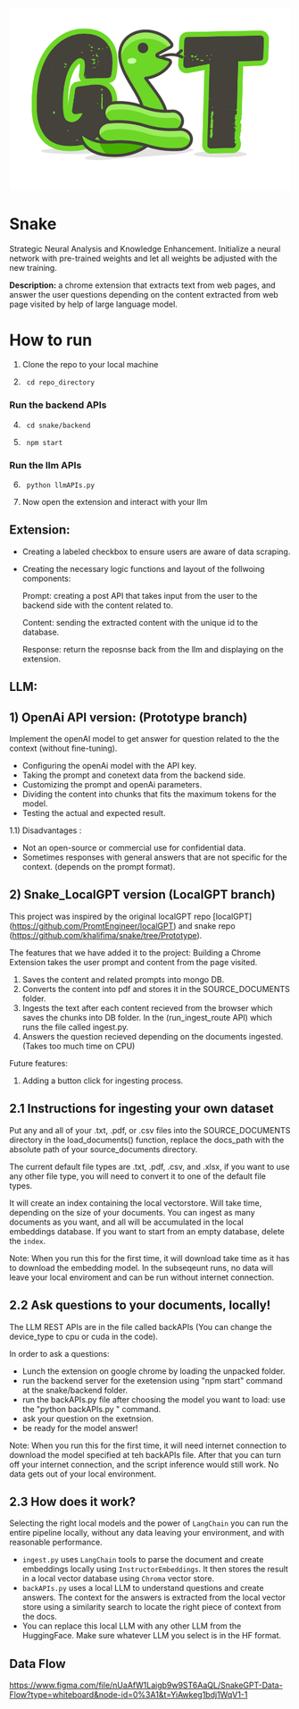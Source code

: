 ![Contribution guidelines for this project](snake/extension/images/snakegpt.png)
# Snake
Strategic Neural Analysis and Knowledge Enhancement. 
Initialize a neural network with pre-trained weights and let all weights be adjusted with the new training.

**Description:** 
a chrome extension that extracts text from web pages, and answer the user questions depending on the content extracted from web page visited by help of large language model.

# How to run
1. Clone the repo to your local machine
2. ```shell
    cd repo_directory
   ```
### Run the backend APIs
4. ```shell
    cd snake/backend
   ```
6. ```shell
    npm start
   ```
### Run the llm APIs
6. ```shell
    python llmAPIs.py
   ```
7. Now open the extension and interact with your llm


## Extension:

- Creating a labeled checkbox to ensure users are aware of data scraping.

- Creating the necessary logic functions and layout of the follwoing components:

  Prompt: creating a post API that takes input from the user to the backend side with the content related to.

  Content: sending the extracted content with the unique id to the database.

  Response: return the reposnse back from the llm and displaying on the extension. 


## LLM:

## 1) OpenAi API version: (Prototype branch)
Implement the openAI model to get answer for question related to the the context (without fine-tuning).
- Configuring the openAi model with the API key.
- Taking the prompt and conetext data from the backend side.
- Customizing the prompt and openAi parameters.
- Dividing the content into chunks that fits the maximum tokens for the model.
- Testing the actual and expected result.

1.1) Disadvantages : 
- Not an open-source or commercial use for confidential data.
- Sometimes responses with general answers that are not specific for the context. (depends on the prompt format).

## 2) Snake_LocalGPT version (LocalGPT branch)
This project was inspired by the original localGPT repo [localGPT] (https://github.com/PromtEngineer/localGPT) and snake repo (https://github.com/khalifima/snake/tree/Prototype).

The features that we have added it to the project:
Building a Chrome Extension takes the user prompt and content from the page visited.
1. Saves the content and related prompts into mongo DB.
2. Converts the content into pdf and stores it in the SOURCE_DOCUMENTS folder.
3. Ingests the text after each content recieved from the browser which saves the chunks into DB folder. In the (run_ingest_route API) which runs the file called ingest.py.
4. Answers the question recieved depending on the documents ingested. (Takes too much time on CPU) 



Future features:
1. Adding a button click for ingesting process.


## 2.1 Instructions for ingesting your own dataset

Put any and all of your .txt, .pdf, or .csv files into the SOURCE_DOCUMENTS directory
in the load_documents() function, replace the docs_path with the absolute path of your source_documents directory.

The current default file types are .txt, .pdf, .csv, and .xlsx, if you want to use any other file type, you will need to convert it to one of the default file types.

It will create an index containing the local vectorstore. Will take time, depending on the size of your documents.
You can ingest as many documents as you want, and all will be accumulated in the local embeddings database.
If you want to start from an empty database, delete the `index`.

Note: When you run this for the first time, it will download take time as it has to download the embedding model. In the subseqeunt runs, no data will leave your local enviroment and can be run without internet connection.


## 2.2 Ask questions to your documents, locally!
The LLM REST APIs are in the file called backAPIs (You can change the device_type to cpu or cuda in the code).

In order to ask a questions:

- Lunch the extension on google chrome by loading the unpacked folder.
- run the backend server for the exetension using "npm start" command at the snake/backend folder.
- run the backAPIs.py file after choosing the model you want to load: use the "python backAPIs.py " command.
- ask your question on the exetnsion.
- be ready for the model answer!



Note: When you run this for the first time, it will need internet connection to download the model specified at teh backAPIs file. After that you can turn off your internet connection, and the script inference would still work. No data gets out of your local environment.



## 2.3 How does it work?

Selecting the right local models and the power of `LangChain` you can run the entire pipeline locally, without any data leaving your environment, and with reasonable performance.

- `ingest.py` uses `LangChain` tools to parse the document and create embeddings locally using `InstructorEmbeddings`. It then stores the result in a local vector database using `Chroma` vector store.
- `backAPIs.py` uses a local LLM  to understand questions and create answers. The context for the answers is extracted from the local vector store using a similarity search to locate the right piece of context from the docs.
- You can replace this local LLM with any other LLM from the HuggingFace. Make sure whatever LLM you select is in the HF format.


## Data Flow
https://www.figma.com/file/nUaAfW1Laigb9w9ST6AaQL/SnakeGPT-Data-Flow?type=whiteboard&node-id=0%3A1&t=YiAwkeg1bdj1WqV1-1

